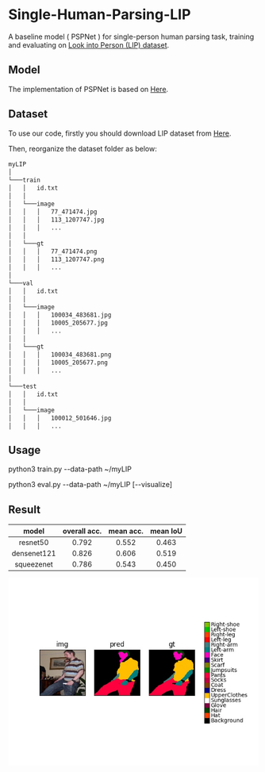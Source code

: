 # Single-Human-Parsing-LIP
A baseline model ( PSPNet ) for single-person human parsing task, training and evaluating on [Look into Person (LIP) dataset](http://sysu-hcp.net/lip/index.php).

## Model
The implementation of PSPNet is based on [Here](https://github.com/Lextal/pspnet-pytorch).

## Dataset
To use our code, firstly you should download LIP dataset from [Here](http://sysu-hcp.net/lip/index.php).

Then, reorganize the dataset folder as below:

```
myLIP
│ 
└───train
│   │   id.txt
│   │
│   └───image
│   │   │   77_471474.jpg
│   │   │   113_1207747.jpg
│   │   │   ...
│   │
│   └───gt
│   │   │   77_471474.png
│   │   │   113_1207747.png
│   │   │   ...
│
└───val
│   │   id.txt
│   │
│   └───image
│   │   │   100034_483681.jpg
│   │   │   10005_205677.jpg
│   │   │   ...
│   │
│   └───gt
│   │   │   100034_483681.png
│   │   │   10005_205677.png
│   │   │   ...
│
└───test
│   │   id.txt
│   │
│   └───image
│   │   │   100012_501646.jpg
│   │   │   ...
```

## Usage
python3  train.py  --data-path ~/myLIP

python3  eval.py  --data-path ~/myLIP [--visualize]

## Result

| model | overall acc. | mean acc. | mean IoU |
| :------: | :------: | :------: | :------: |
| resnet50 | 0.792 | 0.552 | 0.463 |
| densenet121 | 0.826 | 0.606 | 0.519 |
| squeezenet | 0.786 | 0.543 | 0.450 |

![demo](demo.jpg)
